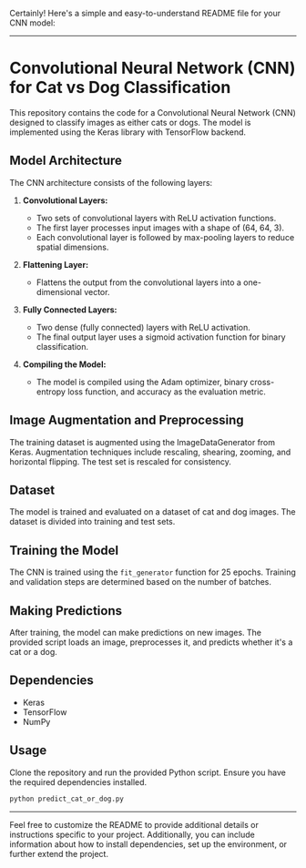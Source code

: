 Certainly! Here's a simple and easy-to-understand README file for your CNN model:

---

# Convolutional Neural Network (CNN) for Cat vs Dog Classification

This repository contains the code for a Convolutional Neural Network (CNN) designed to classify images as either cats or dogs. The model is implemented using the Keras library with TensorFlow backend.

## Model Architecture

The CNN architecture consists of the following layers:

1. **Convolutional Layers:**
   - Two sets of convolutional layers with ReLU activation functions.
   - The first layer processes input images with a shape of (64, 64, 3).
   - Each convolutional layer is followed by max-pooling layers to reduce spatial dimensions.

2. **Flattening Layer:**
   - Flattens the output from the convolutional layers into a one-dimensional vector.

3. **Fully Connected Layers:**
   - Two dense (fully connected) layers with ReLU activation.
   - The final output layer uses a sigmoid activation function for binary classification.

4. **Compiling the Model:**
   - The model is compiled using the Adam optimizer, binary cross-entropy loss function, and accuracy as the evaluation metric.

## Image Augmentation and Preprocessing

The training dataset is augmented using the ImageDataGenerator from Keras. Augmentation techniques include rescaling, shearing, zooming, and horizontal flipping. The test set is rescaled for consistency.

## Dataset

The model is trained and evaluated on a dataset of cat and dog images. The dataset is divided into training and test sets.

## Training the Model

The CNN is trained using the `fit_generator` function for 25 epochs. Training and validation steps are determined based on the number of batches.

## Making Predictions

After training, the model can make predictions on new images. The provided script loads an image, preprocesses it, and predicts whether it's a cat or a dog.

## Dependencies

- Keras
- TensorFlow
- NumPy

## Usage

Clone the repository and run the provided Python script. Ensure you have the required dependencies installed.

```bash
python predict_cat_or_dog.py
```

---

Feel free to customize the README to provide additional details or instructions specific to your project. Additionally, you can include information about how to install dependencies, set up the environment, or further extend the project.
